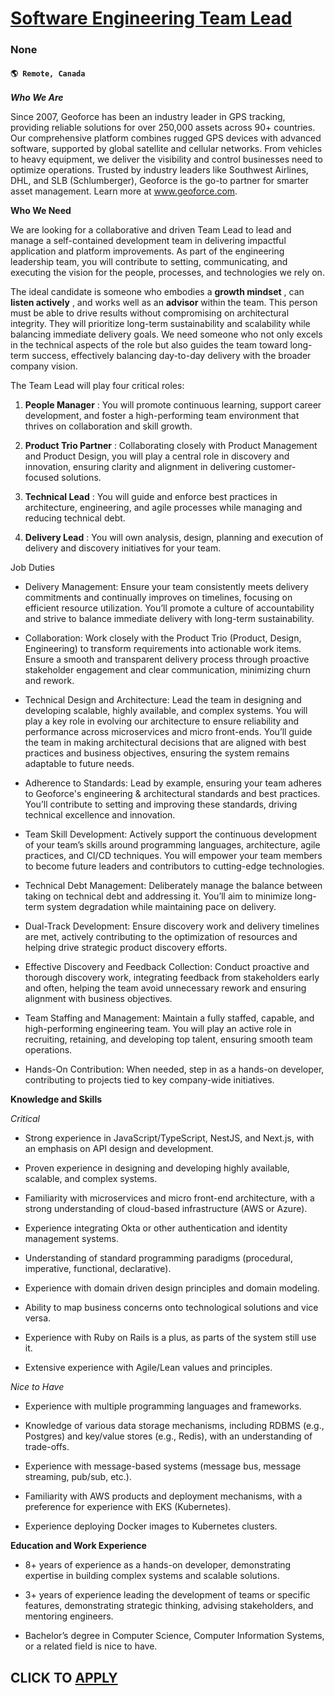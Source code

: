 # [Software Engineering Team Lead](https://www.remotewlb.com/apply/software-engineering-team-lead-128513)  
### None  
#### `🌎 Remote, Canada`  

**_Who We Are_**

Since 2007, Geoforce has been an industry leader in GPS tracking, providing reliable solutions for over 250,000 assets across 90+ countries. Our comprehensive platform combines rugged GPS devices with advanced software, supported by global satellite and cellular networks. From vehicles to heavy equipment, we deliver the visibility and control businesses need to optimize operations. Trusted by industry leaders like Southwest Airlines, DHL, and SLB (Schlumberger), Geoforce is the go-to partner for smarter asset management. Learn more at www.geoforce.com.

 **Who We Need**

We are looking for a collaborative and driven Team Lead to lead and manage a self-contained development team in delivering impactful application and platform improvements. As part of the engineering leadership team, you will contribute to setting, communicating, and executing the vision for the people, processes, and technologies we rely on.

The ideal candidate is someone who embodies a **growth mindset** , can **listen actively** , and works well as an **advisor** within the team. This person must be able to drive results without compromising on architectural integrity. They will prioritize long-term sustainability and scalability while balancing immediate delivery goals. We need someone who not only excels in the technical aspects of the role but also guides the team toward long-term success, effectively balancing day-to-day delivery with the broader company vision.

The Team Lead will play four critical roles:

  1.  **People Manager** : You will promote continuous learning, support career development, and foster a high-performing team environment that thrives on collaboration and skill growth.

  2.  **Product Trio Partner** : Collaborating closely with Product Management and Product Design, you will play a central role in discovery and innovation, ensuring clarity and alignment in delivering customer-focused solutions.

  3.  **Technical Lead** : You will guide and enforce best practices in architecture, engineering, and agile processes while managing and reducing technical debt.

  4.  **Delivery Lead** : You will own analysis, design, planning and execution of delivery and discovery initiatives for your team.

Job Duties

  * Delivery Management: Ensure your team consistently meets delivery commitments and continually improves on timelines, focusing on efficient resource utilization. You’ll promote a culture of accountability and strive to balance immediate delivery with long-term sustainability.

  * Collaboration: Work closely with the Product Trio (Product, Design, Engineering) to transform requirements into actionable work items. Ensure a smooth and transparent delivery process through proactive stakeholder engagement and clear communication, minimizing churn and rework.

  * Technical Design and Architecture: Lead the team in designing and developing scalable, highly available, and complex systems. You will play a key role in evolving our architecture to ensure reliability and performance across microservices and micro front-ends. You’ll guide the team in making architectural decisions that are aligned with best practices and business objectives, ensuring the system remains adaptable to future needs.

  * Adherence to Standards: Lead by example, ensuring your team adheres to Geoforce's engineering & architectural standards and best practices. You’ll contribute to setting and improving these standards, driving technical excellence and innovation.

  * Team Skill Development: Actively support the continuous development of your team’s skills around programming languages, architecture, agile practices, and CI/CD techniques. You will empower your team members to become future leaders and contributors to cutting-edge technologies.

  * Technical Debt Management: Deliberately manage the balance between taking on technical debt and addressing it. You’ll aim to minimize long-term system degradation while maintaining pace on delivery.

  * Dual-Track Development: Ensure discovery work and delivery timelines are met, actively contributing to the optimization of resources and helping drive strategic product discovery efforts.

  * Effective Discovery and Feedback Collection: Conduct proactive and thorough discovery work, integrating feedback from stakeholders early and often, helping the team avoid unnecessary rework and ensuring alignment with business objectives.

  * Team Staffing and Management: Maintain a fully staffed, capable, and high-performing engineering team. You will play an active role in recruiting, retaining, and developing top talent, ensuring smooth team operations.

  * Hands-On Contribution: When needed, step in as a hands-on developer, contributing to projects tied to key company-wide initiatives.

 **Knowledge and Skills**

 _Critical_

  * Strong experience in JavaScript/TypeScript, NestJS, and Next.js, with an emphasis on API design and development.

  * Proven experience in designing and developing highly available, scalable, and complex systems.

  * Familiarity with microservices and micro front-end architecture, with a strong understanding of cloud-based infrastructure (AWS or Azure).

  * Experience integrating Okta or other authentication and identity management systems.

  * Understanding of standard programming paradigms (procedural, imperative, functional, declarative).

  * Experience with domain driven design principles and domain modeling.

  * Ability to map business concerns onto technological solutions and vice versa.

  * Experience with Ruby on Rails is a plus, as parts of the system still use it.

  * Extensive experience with Agile/Lean values and principles.

 _Nice to Have_

  * Experience with multiple programming languages and frameworks.

  * Knowledge of various data storage mechanisms, including RDBMS (e.g., Postgres) and key/value stores (e.g., Redis), with an understanding of trade-offs.

  * Experience with message-based systems (message bus, message streaming, pub/sub, etc.).

  * Familiarity with AWS products and deployment mechanisms, with a preference for experience with EKS (Kubernetes).

  * Experience deploying Docker images to Kubernetes clusters.

 **Education and Work Experience**

  * 8+ years of experience as a hands-on developer, demonstrating expertise in building complex systems and scalable solutions.

  * 3+ years of experience leading the development of teams or specific features, demonstrating strategic thinking, advising stakeholders, and mentoring engineers.

  * Bachelor’s degree in Computer Science, Computer Information Systems, or a related field is nice to have.

  
## CLICK TO [APPLY](https://www.remotewlb.com/apply/software-engineering-team-lead-128513)

